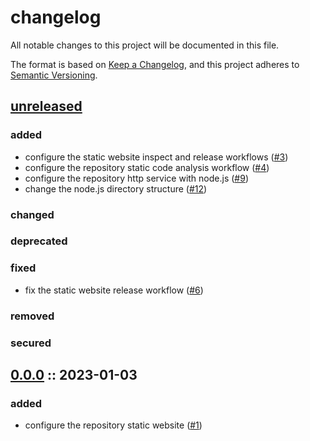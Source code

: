 # changelog

All notable changes to this project will be documented in this file.

The format is based on [Keep a Changelog][changelog],
and this project adheres to [Semantic Versioning][semver].

## [unreleased]

### added

- configure the static website inspect and release workflows ([#3](https://github.com/derftx/derftx.github.io/issues/3))
- configure the repository static code analysis workflow ([#4](https://github.com/derftx/derftx.github.io/issues/4))
- configure the repository http service with node.js ([#9](https://github.com/derftx/derftx.github.io/issues/9))
- change the node.js directory structure ([#12](https://github.com/derftx/derftx.github.io/issues/12))

### changed

### deprecated

### fixed

- fix the static website release workflow ([#6](https://github.com/derftx/derftx.github.io/issues/6))

### removed

### secured

## [0.0.0] :: 2023-01-03

### added

- configure the repository static website ([#1](https://github.com/derftx/derftx.github.io/issues/1))

[0.0.0]: https://github.com/derftx/derftx.github.io/commits/0.0.0
[changelog]: https://keepachangelog.com/en/1.0.0
[semver]: https://semver.org/spec/v2.0.0.html
[unreleased]: https://github.com/derftx/derftx.github.io
